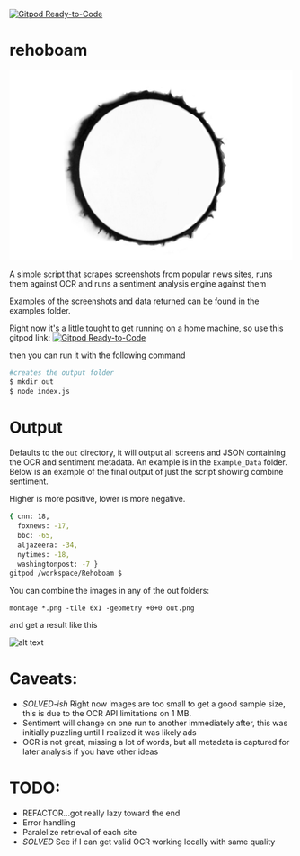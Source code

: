 [![Gitpod Ready-to-Code](https://img.shields.io/badge/Gitpod-Ready--to--Code-blue?logo=gitpod)](https://gitpod.io/#https://github.com/hortinstein/rehoboam) 


# rehoboam

![alt text](https://github.com/hortinstein/rehoboam/blob/master/rehoboam_logo.jpg?raw=true)

A simple script that scrapes screenshots from popular news sites, runs them against OCR and runs a sentiment analysis engine against them

Examples of the screenshots and data returned can be found in the examples folder.

Right now it's a little tought to get running on a home machine, so use this gitpod link:
[![Gitpod Ready-to-Code](https://img.shields.io/badge/Gitpod-Ready--to--Code-blue?logo=gitpod)](https://gitpod.io/#https://github.com/hortinstein/rehoboam) 

then you can run it with the following command
```sh
#creates the output folder
$ mkdir out 
$ node index.js
```

# Output 

Defaults to the ```out``` directory, it will output all screens and JSON containing the OCR and sentiment metadata.  An example is in the ```Example_Data``` folder.  Below is an example of the final output of just the script showing combine sentiment.

Higher is more positive, lower is more negative.

```sh 
{ cnn: 18,
  foxnews: -17,
  bbc: -65,
  aljazeera: -34,
  nytimes: -18,
  washingtonpost: -7 }
gitpod /workspace/Rehoboam $ 
```

You can combine the images in any of the out folders:
```
montage *.png -tile 6x1 -geometry +0+0 out.png
```
and get a result like this

![alt text](https://github.com/hortinstein/rehoboam/blob/master/side_by_side.png?raw=true)

# Caveats:
- *SOLVED-ish* Right now images are too small to get a good sample size, this is due to the OCR API limitations on 1 MB.
- Sentiment will change on one run to another immediately after, this was initially puzzling until I realized it was likely ads
- OCR is not great, missing a lot of words, but all metadata is captured for later analysis if  you have other ideas

# TODO:
- REFACTOR...got really lazy toward the end
- Error handling
- Paralelize retrieval of each site
- *SOLVED* See if I can get valid OCR working locally with same quality

